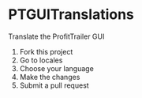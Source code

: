 # PTGUITranslations
Translate the ProfitTrailer GUI 

1. Fork this project
2. Go to locales
3. Choose your language
4. Make the changes 
5. Submit a pull request
